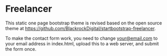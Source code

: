 # Freelancer
This static one page bootstrap theme is revised based on the open source theme at https://github.com/BlackrockDigital/startbootstrap-freelancer.

To make the contact form work, you need to change your@email.com to your email address in index.html, upload this to a web server, and submit the form once.
